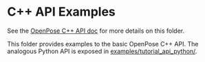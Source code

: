 # C++ API Examples
See the [OpenPose C++ API doc](../../doc/04_cpp_api.md) for more details on this folder.

This folder provides examples to the basic OpenPose C++ API. The analogous Python API is exposed in [examples/tutorial_api_python/](../tutorial_api_python/).
